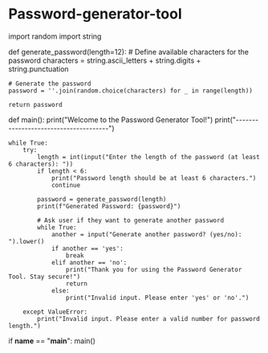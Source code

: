 # Password-generator-tool
import random
import string

def generate_password(length=12):
    # Define available characters for the password
    characters = string.ascii_letters + string.digits + string.punctuation
    
    # Generate the password
    password = ''.join(random.choice(characters) for _ in range(length))
    
    return password

def main():
    print("Welcome to the Password Generator Tool!")
    print("--------------------------------------")
    
    while True:
        try:
            length = int(input("Enter the length of the password (at least 6 characters): "))
            if length < 6:
                print("Password length should be at least 6 characters.")
                continue
            
            password = generate_password(length)
            print(f"Generated Password: {password}")
            
            # Ask user if they want to generate another password
            while True:
                another = input("Generate another password? (yes/no): ").lower()
                if another == 'yes':
                    break
                elif another == 'no':
                    print("Thank you for using the Password Generator Tool. Stay secure!")
                    return
                else:
                    print("Invalid input. Please enter 'yes' or 'no'.")
        
        except ValueError:
            print("Invalid input. Please enter a valid number for password length.")

if __name__ == "__main__":
    main()
